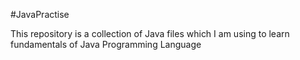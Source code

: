 #JavaPractise

This repository is a collection of Java files which I am using to learn fundamentals of Java Programming Language

